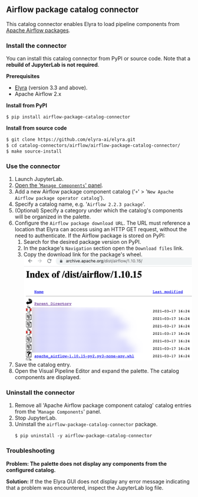 ## Airflow package catalog connector

This catalog connector enables Elyra to load pipeline components from [Apache Airflow packages](https://airflow.apache.org/docs/apache-airflow/stable/_api/airflow/operators/index.html).

### Install the connector

You can install this catalog connector from PyPI or source code. Note that a **rebuild of JupyterLab is not required**.

**Prerequisites**

- [Elyra](https://elyra.readthedocs.io/en/stable/getting_started/installation.html) (version 3.3 and above).
- Apache Airflow 2.x

**Install from PyPI**

  ```
  $ pip install airflow-package-catalog-connector
  ```

**Install from source code**

   ```
   $ git clone https://github.com/elyra-ai/elyra.git
   $ cd catalog-connectors/airflow/airflow-package-catalog-connector/
   $ make source-install
   ```

### Use the connector

1. Launch JupyterLab.
1. [Open the '`Manage Components`' panel](
https://elyra.readthedocs.io/en/stable/user_guide/pipeline-components.html#managing-custom-components-using-the-jupyterlab-ui).
1. Add a new Airflow package component catalog ('`+`' > '`New Apache Airflow package operator catalog`').
1. Specify a catalog name, e.g. '`Airflow 2.2.3 package`'.
1. (Optional) Specify a category under which the catalog's components will be organized in the palette.
1. Configure the `Airflow package download URL`. The URL must reference a location that Elyra can access using an HTTP GET request, without the need to authenticate. If the Airflow package is stored on PyPI:
   1. Search for the desired package version on PyPI.
   1. In the package's `Navigation` section open the `Download files` link.
   1. Copy the download link for the package's wheel.
   ![Example download link for Airflow 1.10](doc/images/airflow_110_download_link_example.png)
1. Save the catalog entry.
1. Open the Visual Pipeline Editor and expand the palette. The catalog components are displayed.

### Uninstall the connector

1. Remove all 'Apache Airflow package component catalog' catalog entries from the '`Manage Components`' panel.
1. Stop JupyterLab.
1. Uninstall the `airflow-package-catalog-connector` package.
   ```
   $ pip uninstall -y airflow-package-catalog-connector
   ```

### Troubleshooting

**Problem: The palette does not display any components from the configured catalog.**

**Solution:** If the the Elyra GUI does not display any error message indicating that a problem was encountered, inspect the JupyterLab log file.

